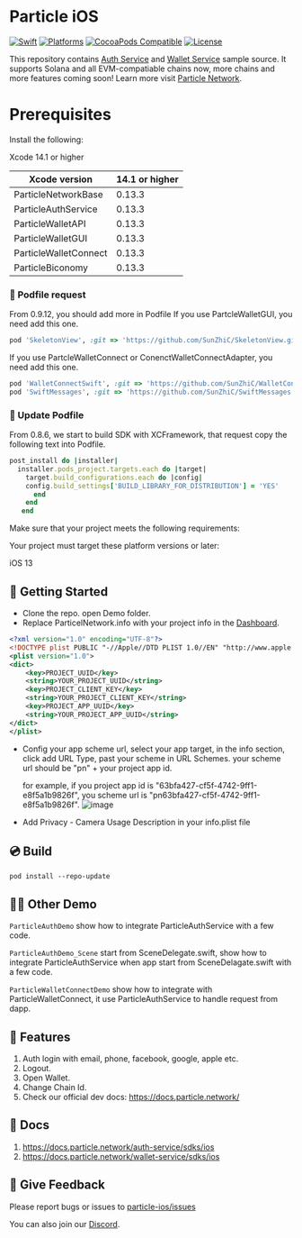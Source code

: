 # Particle iOS
[![Swift](https://img.shields.io/badge/Swift-5-orange)](https://img.shields.io/badge/Swift-5-orange)
[![Platforms](https://img.shields.io/badge/Platforms-iOS-yellowgreen)](https://img.shields.io/badge/Platforms-iOS-Green)
[![CocoaPods Compatible](https://img.shields.io/cocoapods/v/ParticleWalletGUI.svg)](https://img.shields.io/cocoapods/v/Alamofire.svg)
[![License](https://img.shields.io/github/license/Particle-Network/particle-ios)](https://github.com/Particle-Network/particle-ios/blob/main/LICENSE.txt)


This repository contains [Auth Service](https://docs.particle.network/auth-service/introduction) and [Wallet Service](https://docs.particle.network/wallet-service/introduction) sample source. It supports Solana and all EVM-compatiable chains now, more chains and more features coming soon! Learn more visit [Particle Network](https://docs.particle.network/).

# Prerequisites
Install the following:

Xcode 14.1 or higher


| Xcode version                | 14.1 or higher | 
|------------------------------|---------------|
| ParticleNetworkBase          | 0.13.3         |
| ParticleAuthService          | 0.13.3         |
| ParticleWalletAPI            | 0.13.3         |
| ParticleWalletGUI            | 0.13.3         |
| ParticleWalletConnect        | 0.13.3         | 
| ParticleBiconomy             | 0.13.3         | 

### 🔌 Podfile request
From 0.9.12, you should add more in Podfile
If you use PartcleWalletGUI, you need add this one.
```ruby
pod 'SkeletonView', :git => 'https://github.com/SunZhiC/SkeletonView.git', :branch => 'main'
```
If you use PartcleWalletConnect or ConenctWalletConnectAdapter, you need add this one.
```ruby
pod 'WalletConnectSwift', :git => 'https://github.com/SunZhiC/WalletConnectSwift', :branch => 'master'
pod 'SwiftMessages', :git => 'https://github.com/SunZhiC/SwiftMessages', :branch => 'master'
```

###  🧂 Update Podfile
From 0.8.6, we start to build SDK with XCFramework, that request copy the following text into Podfile.

```ruby
post_install do |installer|
  installer.pods_project.targets.each do |target|
    target.build_configurations.each do |config|
    config.build_settings['BUILD_LIBRARY_FOR_DISTRIBUTION'] = 'YES'
      end
    end
   end
```

Make sure that your project meets the following requirements:

Your project must target these platform versions or later:

iOS 13


## 🔧 Getting Started

* Clone the repo. open Demo folder.
* Replace ParticelNetwork.info with your project info in the [Dashboard](https://dashboard.particle.network/#/login).
```xml
<?xml version="1.0" encoding="UTF-8"?>
<!DOCTYPE plist PUBLIC "-//Apple//DTD PLIST 1.0//EN" "http://www.apple.com/DTDs/PropertyList-1.0.dtd">
<plist version="1.0">
<dict>
	<key>PROJECT_UUID</key>
	<string>YOUR_PROJECT_UUID</string>
	<key>PROJECT_CLIENT_KEY</key>
	<string>YOUR_PROJECT_CLIENT_KEY</string>
	<key>PROJECT_APP_UUID</key>
	<string>YOUR_PROJECT_APP_UUID</string>
</dict>
</plist>

```
* Config your app scheme url, select your app target, in the info section, click add URL Type, past your scheme in URL Schemes. 
your scheme url should be "pn" + your project app id.

    for example, if you project app id is "63bfa427-cf5f-4742-9ff1-e8f5a1b9826f", you scheme url is "pn63bfa427-cf5f-4742-9ff1-e8f5a1b9826f".
![image](https://user-images.githubusercontent.com/18244874/168455432-f25796b0-3a6a-4fa7-8ec6-adc5f8a0c46e.png)

* Add Privacy - Camera Usage Description in your info.plist file

## 💿 Build
```
pod install --repo-update
```

## 🚴‍♂️ Other Demo
`ParticleAuthDemo` show how to integrate ParticleAuthService with a few code.

`ParticleAuthDemo_Scene` start from SceneDelegate.swift, show how to integrate ParticleAuthService when app start from SceneDelagate.swift with a few code.

`ParticleWalletConnectDemo` show how to integrate with ParticleWalletConnect, it use ParticleAuthService to handle request from dapp.
## 🔬 Features

1. Auth login with email, phone, facebook, google, apple etc.
2. Logout.
3. Open Wallet.
4. Change Chain Id.
5. Check our official dev docs: https://docs.particle.network/

## 📄 Docs
1. https://docs.particle.network/auth-service/sdks/ios
2. https://docs.particle.network/wallet-service/sdks/ios


## 💼 Give Feedback
Please report bugs or issues to [particle-ios/issues](https://github.com/Particle-Network/particle-ios/issues)

You can also join our [Discord](https://discord.gg/2y44qr6CR2).





